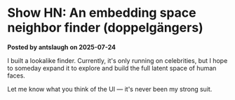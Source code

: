 # Show HN: An embedding space neighbor finder (doppelgängers)

**Posted by antslaugh on 2025-07-24**

I built a lookalike finder. Currently, it's only running on celebrities, but I hope to someday expand it to explore and build the full latent space of human faces.  

Let me know what you think of the UI — it's never been my strong suit.